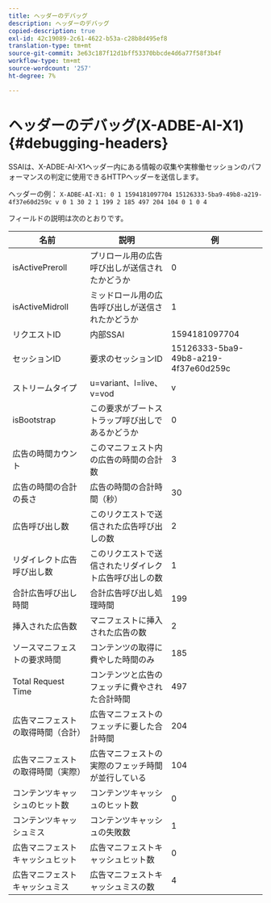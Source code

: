 ```yaml
---
title: ヘッダーのデバッグ
description: ヘッダーのデバッグ
copied-description: true
exl-id: 42c19089-2c61-4622-b53a-c28b8d495ef8
translation-type: tm+mt
source-git-commit: 3e63c187f12d1bff53370bbcde4d6a77f58f3b4f
workflow-type: tm+mt
source-wordcount: '257'
ht-degree: 7%

---
```


# ヘッダーのデバッグ(X-ADBE-AI-X1) {#debugging-headers}

SSAIは、X-ADBE-AI-X1ヘッダー内にある情報の収集や実稼働セッションのパフォーマンスの判定に使用できるHTTPヘッダーを送信します。

ヘッダーの例：
`X-ADBE-AI-X1: 0 1 1594181097704 15126333-5ba9-49b8-a219-4f37e60d259c v 0 1 30 2 1 199 2 185 497 204 104 0 1 0 4`

フィールドの説明は次のとおりです。

| 名前 | 説明 | 例 |
|--- |--- |--- |
| isActivePreroll | プリロール用の広告呼び出しが送信されたかどうか | 0 |
| isActiveMidroll | ミッドロール用の広告呼び出しが送信されたかどうか | 1 |
| リクエストID | 内部SSAI | 1594181097704 |
| セッションID | 要求のセッションID | 15126333-5ba9-49b8-a219-4f37e60d259c |
| ストリームタイプ | u=variant、l=live、v=vod | v |
| isBootstrap | この要求がブートストラップ呼び出しであるかどうか | 0 |
| 広告の時間カウント | このマニフェスト内の広告の時間の合計数 | 3 |
| 広告の時間の合計の長さ | 広告の時間の合計時間（秒） | 30 |
| 広告呼び出し数 | このリクエストで送信された広告呼び出しの数 | 2 |
| リダイレクト広告呼び出し数 | このリクエストで送信されたリダイレクト広告呼び出しの数 | 1 |
| 合計広告呼び出し時間 | 合計広告呼び出し処理時間 | 199 |
| 挿入された広告数 | マニフェストに挿入された広告の数 | 2 |
| ソースマニフェストの要求時間 | コンテンツの取得に費やした時間のみ | 185 |
| Total Request Time | コンテンツと広告のフェッチに費やされた合計時間 | 497 |
| 広告マニフェストの取得時間（合計） | 広告マニフェストのフェッチに要した合計時間 | 204 |
| 広告マニフェストの取得時間（実際） | 広告マニフェストの実際のフェッチ時間が並行している | 104 |
| コンテンツキャッシュのヒット数 | コンテンツキャッシュのヒット数 | 0 |
| コンテンツキャッシュミス | コンテンツキャッシュの失敗数 | 1 |
| 広告マニフェストキャッシュヒット | 広告マニフェストキャッシュヒット数 | 0 |
| 広告マニフェストキャッシュミス | 広告マニフェストキャッシュミスの数 | 4 |
